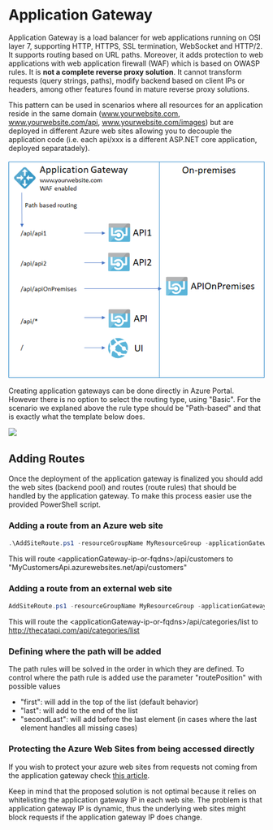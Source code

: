 # Application Gateway

Application Gateway is a load balancer for web applications running on OSI layer 7, supporting HTTP, HTTPS, SSL termination, WebSocket and HTTP/2.  It supports routing based on URL paths. Moreover, it adds protection to web applications with web application firewall (WAF) which is based on OWASP rules.
It is **not a complete reverse proxy solution**. It cannot transform requests (query strings, paths), modify backend based on client IPs or headers, among other features found in mature reverse proxy solutions.

This pattern can be used in scenarios where all resources for an application  reside in the same domain (www.yourwebsite.com, www.yourwebsite.com/api, www.yourwebsite.com/images) but are deployed in different Azure web sites allowing you to decouple the application code (i.e. each api/xxx is a different ASP.NET core application, deployed separatadely).

![Application gateway with Web Sites](./media/application-gateway-overview.png)

Creating application gateways can be done directly in Azure Portal. However there is no option to select the routing type, using "Basic". For the scenario we explaned above the rule type should be "Path-based" and that is exactly what the template below does.

<a href="https://portal.azure.com/#create/Microsoft.Template/uri/https%3A%2F%2Fraw.githubusercontent.com%2Ffbeltrao%2Fazdeploy%2Fmaster%2Fapplication-gateway%2Ftemplate.json" target="_blank">
    <img src="https://azuredeploy.net/deploybutton.png"/>
</a>

## Adding Routes

Once the deployment of the application gateway is finalized you should add the web sites (backend pool) and routes (route rules) that should be handled by the application gateway. To make this process easier use the provided PowerShell script.

### Adding a route from an Azure web site

```powershell
.\AddSiteRoute.ps1 -resourceGroupName MyResourceGroup -applicationGatewayName MyAppGateway -webSiteName "MyCustomersApi" -paths "/api/customers","/api/customers/*"
```

This will route &lt;applicationGateway-ip-or-fqdns&gt;/api/customers to "MyCustomersApi.azurewebsites.net/api/customers"

### Adding a route from an external web site

```powershell
AddSiteRoute.ps1 -resourceGroupName MyResourceGroup -applicationGatewayName MyAppGateway -externalURI "thecatapi.com" -paths "/api/categories","/api/categories/*"
```

This will route the &lt;applicationGateway-ip-or-fqdns&gt;/api/categories/list to http://thecatapi.com/api/categories/list

### Defining where the path will be added

The path rules will be solved in the order in which they are defined. To control where the path rule is added use the parameter "routePosition" with possible values

- "first": will add in the top of the list (default behavior)
- "last": will add to the end of the list
- "secondLast": will add before the last element (in cases where the last element handles all missing cases)

### Protecting the Azure Web Sites from being accessed directly

If you wish to protect your azure web sites from requests not coming from the application gateway check [this article](https://blogs.msdn.microsoft.com/mihansen/2018/02/15/web-app-with-vnet-only-access-using-app-gateway-powershell-automation/).

Keep in mind that the proposed solution is not optimal because it relies on whitelisting the application gateway IP in each web site. The problem is that application gateway IP is dynamic, thus the underlying web sites might block requests if the application gateway IP does change.